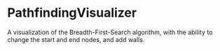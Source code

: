 # PathfindingVisualizer

A visualization of the Breadth-First-Search algorithm, with the ability to change the start and end nodes, and add walls.
